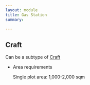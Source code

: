 ```yaml
---
layout: module
title: Gas Station
summary: 

---
```


## Craft
Can be a subtype of [Craft]()

* Area requirements

  Single plot area: 1,000-2,000 sqm
